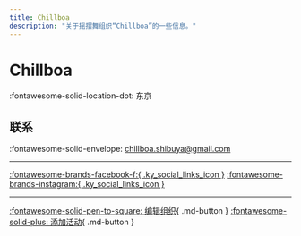 ```yaml
---
title: Chillboa
description: "关于摇摆舞组织“Chillboa”的一些信息。"
---
```


# Chillboa

:fontawesome-solid-location-dot: 东京  


## 联系

:fontawesome-solid-envelope: <chillboa.shibuya@gmail.com>  

---

 [:fontawesome-brands-facebook-f:{ .ky_social_links_icon }](https://www.facebook.com/chillboa) [:fontawesome-brands-instagram:{ .ky_social_links_icon }](https://instagram.com/chillboa_shibuya)

---

[:fontawesome-solid-pen-to-square: 编辑组织](https://github.com/swingdance/orgs/issues/new?assignees=&labels=update+org&projects=&template=03-update_entity.yml&title=Update%20Org%3A%20ja_JP%20%E2%80%A2%20Chillboa&region=ja_JP&id=chillboa&name=Chillboa){ .md-button } [:fontawesome-solid-plus: 添加活动](https://github.com/swingdance/events/issues/new?assignees=&labels=add+event&projects=&template=02-add_entity.yml&title=Add%20Event%3A%20ja_JP%20%E2%80%A2%20%3CName%3E&region=ja_JP&province=Tokyo&city=Tokyo&org_id=chillboa){ .md-button }
